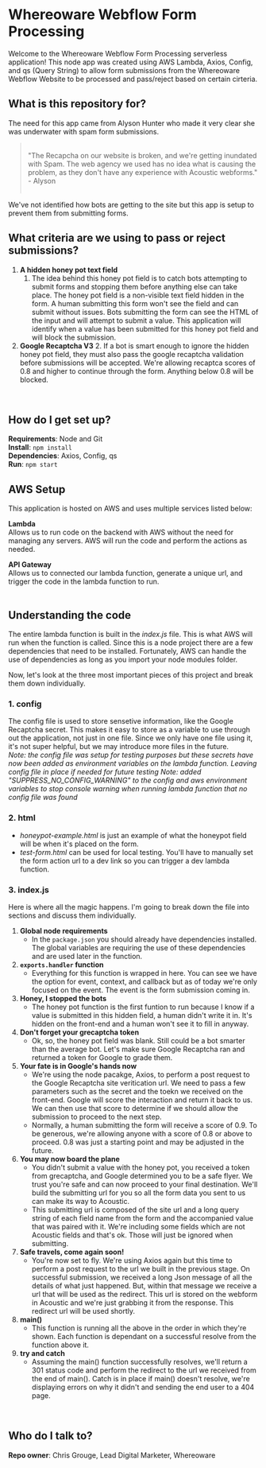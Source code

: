# Whereoware Webflow Form Processing

Welcome to the Whereoware Webflow Form Processing serverless application! This node app was created using AWS Lambda, Axios, Config, and qs (Query String) to allow form submissions from the Whereoware Webflow Website to be processed and pass/reject based on certain cirteria.
<br>


## What is this repository for?

The need for this app came from Alyson Hunter who made it very clear she was underwater with spam form submissions.

> <br>
> "The Recapcha on our website is broken, and we're getting inundated with Spam. The web agency we used has no idea what is causing the problem, as they don't have any experience with Acoustic webforms." - Alyson
> <br><br>

We've not identified how bots are getting to the site but this app is setup to prevent them from submitting forms.
<br>


## What criteria are we using to pass or reject submissions?

1.  **A hidden honey pot text field**
    1.  The idea behind this honey pot field is to catch bots attempting to submit forms and stopping them before anything else can take place. The honey pot field is a non-visible text field hidden in the form. A human submitting this form won't see the field and can submit without issues. Bots submitting the form can see the HTML of the input and will attempt to submit a value. This application will identify when a value has been submitted for this honey pot field and will block the submission.
2.  **Google Recaptcha V3**
    2.  If a bot is smart enough to ignore the hidden honey pot field, they must also pass the google recaptcha validation before submissions will be accepted. We're allowing recaptca scores of 0.8 and higher to continue through the form. Anything below 0.8 will be blocked.
<br>


## How do I get set up?

**Requirements**: Node and Git    
**Install**: `npm install`   
**Dependencies**: Axios, Config, qs   
**Run**: `npm start`
<br>


## AWS Setup

This application is hosted on AWS and uses multiple services listed below:<br>

**Lambda**<br>
Allows us to run code on the backend with AWS without the need for managing any servers. AWS will run the code and perform the actions as needed.
<br>

**API Gateway**<br>
Allows us to connected our lambda function, generate a unique url, and trigger the code in the lambda function to run.
<br><br>


## Understanding the code

The entire lambda function is built in the *index.js* file. This is what AWS will run when the function is called. Since this is a node project there are a few dependencies that need to be installed. Fortunately, AWS can handle the use of dependencies as long as you import your node modules folder. <br>

Now, let's look at the three most important pieces of this project and break them down individually.

### 1. config

The config file is used to store sensetive information, like the Google Recaptcha secret. This makes it easy to store as a variable to use through out the application, not just in one file. Since we only have one file using it, it's not super helpful, but we may introduce more files in the future.<br>
*Note: the config file was setup for testing purposes but these secrets have now been added as environment variables on the lambda function. Leaving config file in place if needed for future testing*
*Note: added "SUPPRESS_NO_CONFIG_WARNING" to the config and aws environment variables to stop console warning when running lambda function that no config file was found*

### 2. html

-   *honeypot-example.html* is just an example of what the honeypot field will be when it's placed on the form.
-   *test-form.html* can be used for local testing. You'll have to manually set the form action url to a dev link so you can trigger a dev lambda function.

### 3. index.js

Here is where all the magic happens. I'm going to break down the file into sections and discuss them individually.

1.  **Global node requirements**
    -  In the `package.json` you should already have dependencies installed. The global variables are requiring the use of these dependencies and are used later in the function.
1.  **`exports.handler` function**
    -  Everything for this function is wrapped in here. You can see we have the option for event, context, and callback but as of today we're only focused on the event. The event is the form submission coming in.
1.  **Honey, I stopped the bots**
    -  The honey pot function is the first funtion to run because I know if a value is submitted in this hidden field, a human didn't write it in. It's hidden on the front-end and a human won't see it to fill in anyway.
1.  **Don't forget your grecaptcha token**
    -  Ok, so, the honey pot field was blank. Still could be a bot smarter than the average bot. Let's make sure Google Recaptcha ran and returned a token for Google to grade them.
1.  **Your fate is in Google's hands now**
    -  We're using the node pacakge, Axios, to perform a post request to the Google Recaptcha site veritication url. We need to pass a few parameters such as the secret and the toekn we received on the front-end. Google will score the interaction and return it back to us. We can then use that score to determine if we should allow the submission to proceed to the next step.
    -  Normally, a human submitting the form will receive a score of 0.9. To be generous, we're allowing anyone with a score of 0.8 or above to proceed. 0.8 was just a starting point and may be adjusted in the future.
1.  **You may now board the plane**
    -  You didn't submit a value with the honey pot, you received a token from grecaptcha, and Google determined you to be a safe flyer. We trust you're safe and can now proceed to your final destination. We'll build the submitting url for you so all the form data you sent to us can make its way to Acoustic.
    -  This submitting url is composed of the site url and a long query string of each field name from the form and the accompanied value that was paired with it. We're including some fields which are not Acoustic fields and that's ok. Those will just be ignored when submitting.
1.  **Safe travels, come again soon!**
    -  You're now set to fly. We're using Axios again but this time to perform a post request to the url we built in the previous stage. On successful submission, we received a long Json message of all the details of what just happened. But, within that message we receive a url that will be used as the redirect. This url is stored on the webform in Acoustic and we're just grabbing it from the response. This redirect url will be used shortly.
1.  **main()**
    -  This function is running all the above in the order in which they're shown. Each function is dependant on a successful resolve from the function above it.
1.  **try and catch**
    -  Assuming the main() function successfully resolves, we'll return a 301 status code and perform the redirect to the url we received from the end of main(). Catch is in place if main() doesn't resolve, we're displaying errors on why it didn't and sending the end user to a 404 page.
<br>


## Who do I talk to?

**Repo owner**: Chris Grouge, Lead Digital Marketer, Whereoware
